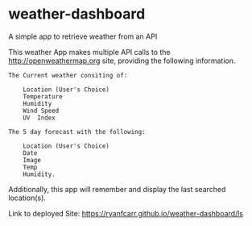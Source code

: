 # weather-dashboard
A simple app to retrieve weather from an API

This weather App makes multiple API calls to the 
http://openweathermap.org site, providing the following information.

    The Current weather consiting of:

        Location (User's Choice)
        Temperature
        Humidity
        Wind Speed
        UV  Index

    The 5 day forecast with the following:

        Location (User's Choice)
        Date
        Image
        Temp
        Humidity.

Additionally, this app will remember and display the last searched
location(s).

Link to deployed Site:
https://ryanfcarr.github.io/weather-dashboard/ls

